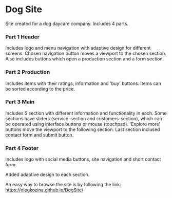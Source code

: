 # Dog Site

Site created for a dog daycare company. Includes 4 parts.

### Part 1 Header

Includes logo and menu navigation with adaptive design for different screens. Chosen navigation button moves a viewport to the chosen section. Also includes buttons which open a production section and a form section.

### Part 2 Production
Includes items with their ratings, information and 'buy' buttons. Items can be sorted according to the price. 

### Part 3 Main

Includes 5 section with different information and functionality in each. Some sections have sliders (service-section and customers-section), which can be operated using interface buttons or mouse (touchpad). 'Explore more' buttons move the viewport to the following section. Last section inclused contact form and submit button.

### Part 4 Footer

Includes logo with social media buttons, site navigation and short contact form.


Added adaptive design to each section.

An easy way to browse the site is by following the link: https://olegkozina.github.io/DogSite/



